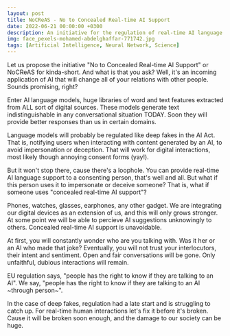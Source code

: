 ```yaml
---
layout: post
title: NoCReAS - No to Concealed Real-time AI Support
date: 2022-06-21 00:00:00 +0300
description: An initiative for the regulation of real-time AI language models, to restrict their use on human-human interactions.
img: face_pexels-mohamed-abdelghaffar-771742.jpg 
tags: [Artificial Intelligence, Neural Network, Science]
---
```


Let us propose the initiative "No to Concealed Real-time AI Support" or NoCReAS for kinda-short. And what is that you ask? Well, it's an incoming application of AI that will change all of your relations with other people. Sounds promising, right?

Enter AI language models, huge libraries of word and text features extracted from ALL sort of digital sources. These models generate text indistinguishable in any conversational situation TODAY. Soon they will provide better responses than us in certain domains.

Language models will probably be regulated like deep fakes in the AI Act. That is, notifying users when interacting with content generated by an AI, to avoid impersonation or deception. That will work for digital interactions, most likely though annoying consent forms (yay!).

But it won't stop there, cause there's a loophole. You can provide real-time AI language support to a consenting person, that's well and all. But what if this person uses it to impersonate or deceive someone? That is, what if someone uses "concealed real-time AI support"?

Phones, watches, glasses, earphones, any other gadget. We are integrating our digital devices as an extension of us, and this will only grows stronger. At some point we will be able to percieve AI suggestions unknowingly to others. Concealed real-time AI support is unavoidable.

At first, you will constantly wonder who are you talking with. Was it her or an AI who made that joke? Eventually, you will not trust your interlocutors, their intent and sentiment. Open and fair conversations will be gone. Only unfaithful, dubious interactions will remain.

EU regulation says, "people has the right to know if they are talking to an AI". We say, "people has the right to know if they are talking to an AI ~through person~".

In the case of deep fakes, regulation had a late start and is struggling to catch up. For real-time human interactions let's fix it before it's broken. Cause it will be broken soon enough, and the damage to our society can be huge.
